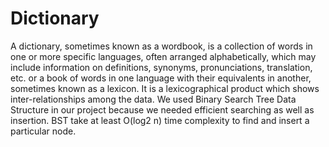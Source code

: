 # Dictionary
A dictionary, sometimes known as a wordbook, is a collection of words in one or more specific languages, often arranged alphabetically, which may include information on definitions, synonyms, pronunciations, translation, etc. or a book of words in one language with their equivalents in another, sometimes known as a lexicon. It is a lexicographical product which shows inter-relationships among the data. We used Binary Search Tree Data Structure in our project because we needed efficient searching as well as insertion. BST take at least O(log2 n) time complexity to find and insert a particular node.
